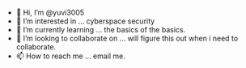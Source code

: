 - 👋 Hi, I’m @yuvi3005
- 👀 I’m interested in ... cyberspace security
- 🌱 I’m currently learning ... the basics of the basics. 
- 💞️ I’m looking to collaborate on ... will figure this out when i need to collaborate.
- 📫 How to reach me ... email me.

<!---
yuvi3005/yuvi3005 is a ✨ special ✨ repository because its `README.md` (this file) appears on your GitHub profile.
You can click the Preview link to take a look at your changes.
--->
